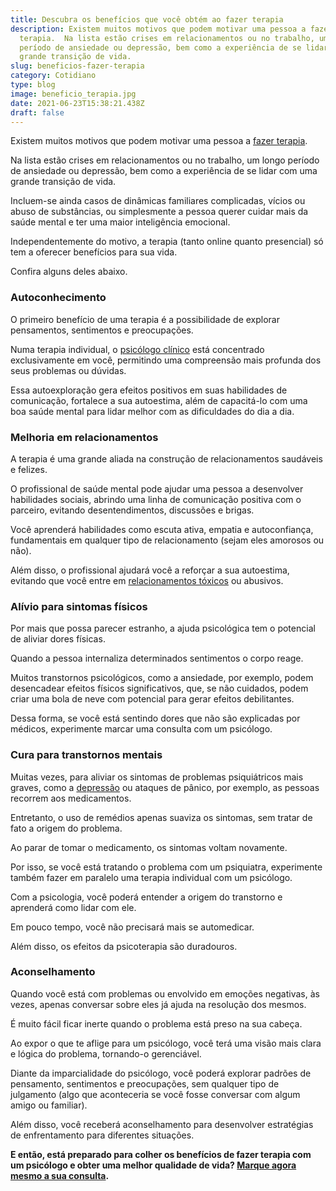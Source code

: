 ```yaml
---
title: Descubra os benefícios que você obtém ao fazer terapia
description: Existem muitos motivos que podem motivar uma pessoa a fazer
  terapia.  Na lista estão crises em relacionamentos ou no trabalho, um longo
  período de ansiedade ou depressão, bem como a experiência de se lidar com uma
  grande transição de vida.
slug: beneficios-fazer-terapia
category: Cotidiano
type: blog
image: beneficio_terapia.jpg
date: 2021-06-23T15:38:21.438Z
draft: false
---
```


Existem muitos motivos que podem motivar uma pessoa a [fazer terapia](https://www.google.com/url?client=internal-element-cse&cx=013413282715532661870:5z8llcwtwhy&q=https://yuribusin.com.br/quais-os-beneficios-da-terapia-cognitiva-comportamental/&sa=U&ved=2ahUKEwjrkZy-uKLxAhUUqJUCHSo9BngQFjAAegQIBBAC&usg=AOvVaw2-sEhUiKV-7DvbA3StGyKo).

Na lista estão crises em relacionamentos ou no trabalho, um longo período de ansiedade ou depressão, bem como a experiência de se lidar com uma grande transição de vida.

Incluem-se ainda casos de dinâmicas familiares complicadas, vícios ou abuso de substâncias, ou simplesmente a pessoa querer cuidar mais da saúde mental e ter uma maior inteligência emocional.

Independentemente do motivo, a terapia (tanto online quanto presencial) só tem a oferecer benefícios para sua vida.

Confira alguns deles abaixo.

### Autoconhecimento

O primeiro benefício de uma terapia é a possibilidade de explorar pensamentos, sentimentos e preocupações.

Numa terapia individual, o [psicólogo clínico](https://www.google.com/url?client=internal-element-cse&cx=013413282715532661870:5z8llcwtwhy&q=https://yuribusin.com.br/pra-que-serve-um-psicologo-clinico/&sa=U&ved=2ahUKEwiQz7nHuKLxAhUqqJUCHXGJCCcQFjAAegQIABAC&usg=AOvVaw0ho-lAgengcUmLc6J9D0FG) está concentrado exclusivamente em você, permitindo uma compreensão mais profunda dos seus problemas ou dúvidas.

Essa autoexploração gera efeitos positivos em suas habilidades de comunicação, fortalece a sua autoestima, além de capacitá-lo com uma boa saúde mental para lidar melhor com as dificuldades do dia a dia.

### Melhoria em relacionamentos

A terapia é uma grande aliada na construção de relacionamentos saudáveis e felizes.

O profissional de saúde mental pode ajudar uma pessoa a desenvolver habilidades sociais, abrindo uma linha de comunicação positiva com o parceiro, evitando desentendimentos, discussões e brigas.

Você aprenderá habilidades como escuta ativa, empatia e autoconfiança, fundamentais em qualquer tipo de relacionamento (sejam eles amorosos ou não).

Além disso, o profissional ajudará você a reforçar a sua autoestima, evitando que você entre em [relacionamentos tóxicos](https://yuribusin.com.br/relacionamento-toxico-entenda-se-voce-esta-em-um/) ou abusivos.

### Alívio para sintomas físicos

Por mais que possa parecer estranho, a ajuda psicológica tem o potencial de aliviar dores físicas.

Quando a pessoa internaliza determinados sentimentos o corpo reage.

Muitos transtornos psicológicos, como a ansiedade, por exemplo, podem desencadear efeitos físicos significativos, que, se não cuidados, podem criar uma bola de neve com potencial para gerar efeitos debilitantes.

Dessa forma, se você está sentindo dores que não são explicadas por médicos, experimente marcar uma consulta com um psicólogo.

### Cura para transtornos mentais

Muitas vezes, para aliviar os sintomas de problemas psiquiátricos mais graves, como a [depressão](https://yuribusin.com.br/8-sintomas-de-depressao-que-voce-precisa-reconhecer/) ou ataques de pânico, por exemplo, as pessoas recorrem aos medicamentos.

Entretanto, o uso de remédios apenas suaviza os sintomas, sem tratar de fato a origem do problema.

Ao parar de tomar o medicamento, os sintomas voltam novamente.

Por isso, se você está tratando o problema com um psiquiatra, experimente também fazer em paralelo uma terapia individual com um psicólogo.

Com a psicologia, você poderá entender a origem do transtorno e aprenderá como lidar com ele.

Em pouco tempo, você não precisará mais se automedicar.

Além disso, os efeitos da psicoterapia são duradouros.

### Aconselhamento

Quando você está com problemas ou envolvido em emoções negativas, às vezes, apenas conversar sobre eles já ajuda na resolução dos mesmos.

É muito fácil ficar inerte quando o problema está preso na sua cabeça.

Ao expor o que te aflige para um psicólogo, você terá uma visão mais clara e lógica do problema, tornando-o gerenciável.

Diante da imparcialidade do psicólogo, você poderá explorar padrões de pensamento, sentimentos e preocupações, sem qualquer tipo de julgamento (algo que aconteceria se você fosse conversar com algum amigo ou familiar).

Além disso, você receberá aconselhamento para desenvolver estratégias de enfrentamento para diferentes situações.

**E então, está preparado para colher os benefícios de fazer terapia com um psicólogo e obter uma melhor qualidade de vida? [Marque agora mesmo a sua consulta](https://yuribusin.com.br/contato/).**
